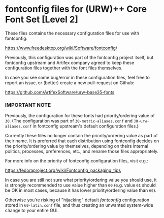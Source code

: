 # fontconfig files for (URW)++ Core Font Set [Level 2]

These files contains the necessary configuration files for use with fontconfig:

https://www.freedesktop.org/wiki/Software/fontconfig/

Previously, this configuration was part of the fontconfig project itself, but
fontconfig upstream and Artifex company agreed to keep these configuration files
together with the font files themselves.

In case you see some bug/error in these configuration files, feel free to report
an issue, or (better) create a new pull-request on Github:

https://github.com/ArtifexSoftware/urw-base35-fonts

### IMPORTANT NOTE
Previously, the configuration for these fonts had priority/ordering value of `30`.
(The configuration was part of `30-metric-aliases.conf` and `30-urw-aliases.conf`
 in fontconfig upstream's default configuration files.)

Currently these files no longer contain the priority/ordering value as part of
their name. It is preferred that each distribution using fontconfig decides on
the priority/ordering value by themselves, depending on theirs internal politics,
processes, preferences, etc., and rename those files appropriately.

For more info on the priority of fontconfig configuration files, visit e.g.:

https://fedoraproject.org/wiki/Fontconfig_packaging_tips

In case you are still not sure what priority/ordering value you should use,
it is strongly recommended to use value higher than `60` (e.g. value `61` should
be OK in most cases, because it has lower priority/ordering value than `60`).

Otherwise you're risking of "hijacking" default *fontconfig* configuration
stored in `60-latin.conf` file, and thus creating an unwanted system-wide
change to your entire GUI.
